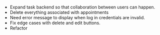 - Expand task backend so that collaboration between users can happen.
- Delete everything associated with appointments
- Need error message to display when log in credentials are invalid.
- Fix edge cases with delete and edit buttons.
- Refactor